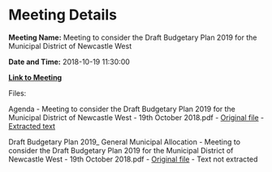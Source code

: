 # Meeting Details

**Meeting Name:** Meeting to consider the Draft Budgetary Plan 2019 for the Municipal District of Newcastle West

**Date and Time:** 2018-10-19 11:30:00

**[Link to Meeting](https://www.limerick.ie/council/whats-on/meeting-consider-draft-budgetary-plan-2019-municipal-district-newcastle-west)**

Files: 

Agenda - Meeting to consider the Draft Budgetary Plan 2019 for the Municipal District of Newcastle West - 19th October 2018.pdf - [Original file](https://www.limerick.ie/sites/default/files/media/documents/2018-10/00%202018-10-19%20Agenda.pdf) - [Extracted text](./Agenda%20-%C2%A0Meeting%20to%20consider%20the%20Draft%20Budgetary%20Plan%202019%20for%20the%20Municipal%20District%20of%20Newcastle%20West%20-%2019th%20October%202018.md)

Draft Budgetary Plan 2019_ General Municipal Allocation - Meeting to consider the Draft Budgetary Plan 2019 for the Municipal District of Newcastle West - 19th October 2018.pdf - [Original file](https://www.limerick.ie/sites/default/files/media/documents/2018-10/01%202018-10-19%20Report%20Draft%20Budgetary%20Plan%202019.pdf) - Text not extracted

